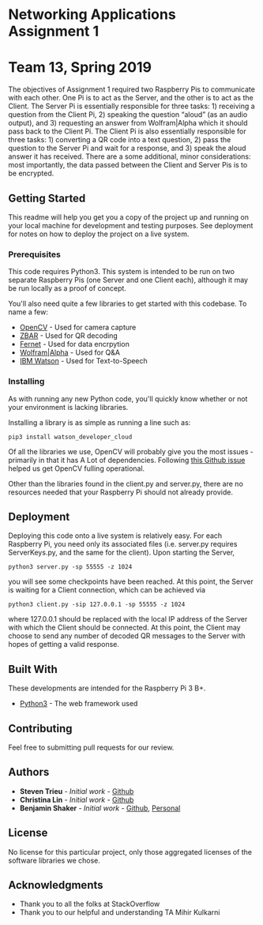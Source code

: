 # Networking Applications Assignment 1
# Team 13, Spring 2019

The objectives of Assignment 1 required two Raspberry Pis to communicate with each other. One Pi is to act as the Server, and the other is to act as the Client. The Server Pi is essentially responsible for three tasks: 1) receiving a question from the Client Pi, 2) speaking the question “aloud” (as an audio output), and 3) requesting an answer from Wolfram|Alpha which it should pass back to the Client Pi. The Client Pi is also essentially responsible for three tasks: 1) converting a QR code into a text question, 2) pass the question to the Server Pi and wait for a response, and 3) speak the aloud answer it has received. There are a some additional, minor considerations: most importantly, the data passed between the Client and Server Pis is to be encrypted.

## Getting Started

This readme will help you get you a copy of the project up and running on your local machine for development and testing purposes. See deployment for notes on how to deploy the project on a live system.

### Prerequisites

This code requires Python3. This system is intended to be run on two separate Raspberry Pis (one Server and one Client each), although it may be run locally as a proof of concept.

You'll also need quite a few libraries to get started with this codebase. To name a few:

* [OpenCV](https://maven.apache.org/) - Used for camera capture
* [ZBAR](https://rometools.github.io/rome/) - Used for QR decoding
* [Fernet](https://cryptography.io/en/latest/fernet/) - Used for data encrpytion
* [Wolfram|Alpha](https://pypi.org/project/wolframalpha/) - Used for Q&A
* [IBM Watson](https://cloud.ibm.com/apidocs/text-to-speech?code=python) - Used for Text-to-Speech

### Installing

As with running any new Python code, you'll quickly know whether or not your environment is lacking libraries.

Installing a library is as simple as running a line such as:

```
pip3 install watson_developer_cloud
```

Of all the libraries we use, OpenCV will probably give you the most issues - primarily in that it has A Lot of dependencies. Following [this Github issue](https://github.com/bennuttall/piwheels/issues/94) helped us get OpenCV fulling operational.

Other than the libraries found in the client.py and server.py, there are no resources needed that your Raspberry Pi should not already provide.

## Deployment

Deploying this code onto a live system is relatively easy. For each Raspberry Pi, you need only its associated files (i.e. server.py requires ServerKeys.py, and the same for the client). Upon starting the Server,

```
python3 server.py -sp 55555 -z 1024
```

you will see some checkpoints have been reached. At this point, the Server is waiting for a Client connection, which can be achieved via

```
python3 client.py -sip 127.0.0.1 -sp 55555 -z 1024
```

where 127.0.0.1 should be replaced with the local IP address of the Server with which the Client should be connected. At this point, the Client may choose to send any number of decoded QR messages to the Server with hopes of getting a valid response.

## Built With

These developments are intended for the Raspberry Pi 3 B+.

* [Python3](http://www.dropwizard.io/1.0.2/docs/) - The web framework used


## Contributing

Feel free to submitting pull requests for our review.

## Authors

* **Steven Trieu** - *Initial work* - [Github](https://github.com/stevent7)
* **Christina Lin** - *Initial work* - [Github](https://github.com/intuitionally)
* **Benjamin Shaker** - *Initial work* - [Github](https://github.com/benshaker), [Personal](http://www.benshaker.com/)

## License

No license for this particular project, only those aggregated licenses of the software libraries we chose.

## Acknowledgments

* Thank you to all the folks at StackOverflow
* Thank you to our helpful and understanding TA Mihir Kulkarni
